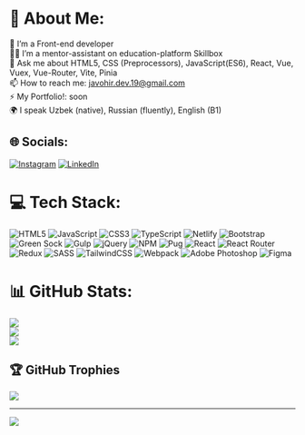 # 💫 About Me:
🌱 I’m a Front-end developer<br>👨‍💻 I’m a mentor-assistant on education-platform Skillbox<br>💬 Ask me about HTML5, CSS (Preprocessors), JavaScript(ES6), React, Vue, Vuex, Vue-Router, Vite, Pinia<br>📫 How to reach me: javohir.dev.19@gmail.com<br>⚡ My Portfolio!: soon<br>🌍 I speak Uzbek (native), Russian (fluently), English (B1)


## 🌐 Socials:
[![Instagram](https://img.shields.io/badge/Instagram-%23E4405F.svg?logo=Instagram&logoColor=white)](https://instagram.com/infinity__19_) [![LinkedIn](https://img.shields.io/badge/LinkedIn-%230077B5.svg?logo=linkedin&logoColor=white)](https://linkedin.com/in/javohir-mirjalilov-16136524b) 

# 💻 Tech Stack:
![HTML5](https://img.shields.io/badge/html5-%23E34F26.svg?style=flat&logo=html5&logoColor=white) ![JavaScript](https://img.shields.io/badge/javascript-%23323330.svg?style=flat&logo=javascript&logoColor=%23F7DF1E) ![CSS3](https://img.shields.io/badge/css3-%231572B6.svg?style=flat&logo=css3&logoColor=white) ![TypeScript](https://img.shields.io/badge/typescript-%23007ACC.svg?style=flat&logo=typescript&logoColor=white) ![Netlify](https://img.shields.io/badge/netlify-%23000000.svg?style=flat&logo=netlify&logoColor=#00C7B7) ![Bootstrap](https://img.shields.io/badge/bootstrap-%23563D7C.svg?style=flat&logo=bootstrap&logoColor=white) ![Green Sock](https://img.shields.io/badge/green%20sock-88CE02?style=flat&logo=greensock&logoColor=white) ![Gulp](https://img.shields.io/badge/GULP-%23CF4647.svg?style=flat&logo=gulp&logoColor=white) ![jQuery](https://img.shields.io/badge/jquery-%230769AD.svg?style=flat&logo=jquery&logoColor=white) ![NPM](https://img.shields.io/badge/NPM-%23000000.svg?style=flat&logo=npm&logoColor=white) ![Pug](https://img.shields.io/badge/Pug-FFF?style=flat&logo=pug&logoColor=A86454) ![React](https://img.shields.io/badge/react-%2320232a.svg?style=flat&logo=react&logoColor=%2361DAFB) ![React Router](https://img.shields.io/badge/React_Router-CA4245?style=flat&logo=react-router&logoColor=white) ![Redux](https://img.shields.io/badge/redux-%23593d88.svg?style=flat&logo=redux&logoColor=white) ![SASS](https://img.shields.io/badge/SASS-hotpink.svg?style=flat&logo=SASS&logoColor=white) ![TailwindCSS](https://img.shields.io/badge/tailwindcss-%2338B2AC.svg?style=flat&logo=tailwind-css&logoColor=white) ![Webpack](https://img.shields.io/badge/webpack-%238DD6F9.svg?style=flat&logo=webpack&logoColor=black) ![Adobe Photoshop](https://img.shields.io/badge/adobephotoshop-%2331A8FF.svg?style=flat&logo=adobephotoshop&logoColor=white) 	![Figma](https://img.shields.io/badge/figma-%23F24E1E.svg?style=flat&logo=figma&logoColor=white)
# 📊 GitHub Stats:
![](https://github-readme-stats.vercel.app/api?username=Infinity-CHL&theme=monokai&hide_border=false&include_all_commits=true&count_private=true)<br/>
![](https://github-readme-streak-stats.herokuapp.com/?user=Infinity-CHL&theme=monokai&hide_border=false)<br/>
![](https://github-readme-stats.vercel.app/api/top-langs/?username=Infinity-CHL&theme=monokai&hide_border=false&include_all_commits=true&count_private=true&layout=compact)

## 🏆 GitHub Trophies
![](https://github-profile-trophy.vercel.app/?username=Infinity-CHL&theme=radical&no-frame=true&no-bg=false&margin-w=4)

---
[![](https://visitcount.itsvg.in/api?id=Infinity-CHL&icon=5&color=0)](https://visitcount.itsvg.in)

<!-- Proudly created with GPRM ( https://gprm.itsvg.in ) -->
